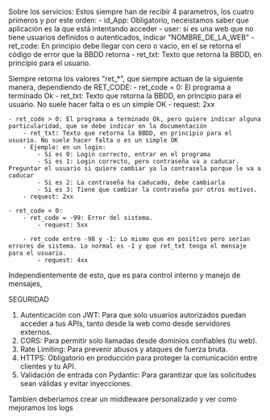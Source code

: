 Sobre los servicios:
Estos siempre han de recibir 4 parametros, los cuatro primeros y por este orden:
    - id_App: Obligatorio, neceistamos saber que aplicación es la que está intentando acceder
    - user: si es una web que no tiene usuarios definidos o autenticados, indicar "NOMBRE_DE_LA_WEB"
    - ret_code: En principio debe llegar con cero o vacio, en el se retorna el código de error que la BBDD retorna
    - ret_txt: Texto que retorna la BBDD, en principio para el usuario.
    
Siempre retorna los valores "ret_*", que siempre actuan de la siguiente manera, dependiendo de RET_CODE:
    - ret_code = 0: El programa a terminado Ok
        - ret_txt: Texto que retorna la BBDD, en principio para el usuario. No suele hacer falta o es un simple OK
        - request: 2xx

    - ret_code > 0: El programa a terminado Ok, pero quiere indicar alguna particularidad, que se debe indicar en la documentación
        - ret_txt: Texto que retorna la BBDD, en principio para el usuario. No suele hacer falta o es un simple OK
        - Ejemplo: en un login:
            - Si es 0: Login correcto, entrar en el programa
            - Si es 1: Login correcto, pero contraseña va a caducar. Preguntar el usuario si quiere cambiar ya la contrasela porque le va a caducar
            - Si es 2: La contraseña ha caducado, debe cambiarla
            - Si es 3: Tiene que cambiar la contraseña por otros motivos.
        - request: 2xx

    - ret_code < 0:
        - ret_code = -99: Error del sistema. 
            - request: 5xx

        - ret_code entre -98 y -1: Lo mismo que en positivo pero serían errores de sistema. Lo normal es -1 y que ret_txt tenga el mensaje para el usuario. 
            - request: 4xx


Independientemente de esto, que es para control interno y manejo de mensajes, 

SEGURIDAD
1. Autenticación con JWT: Para que solo usuarios autorizados puedan acceder a tus APIs, tanto desde la web como desde servidores externos.
2. CORS: Para permitir solo llamadas desde dominios confiables (tu web).
3. Rate Limiting: Para prevenir abusos y ataques de fuerza bruta.
4. HTTPS: Obligatorio en producción para proteger la comunicación entre clientes y tu API.
5. Validación de entrada con Pydantic: Para garantizar que las solicitudes sean válidas y evitar inyecciones.

Tambien deberíamos crear un middleware personalizado y ver como mejoramos los logs